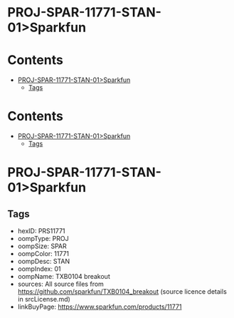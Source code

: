 
PROJ-SPAR-11771-STAN-01>Sparkfun
================================

Contents
========

* [PROJ-SPAR-11771-STAN-01>Sparkfun](#proj-spar-11771-stan-01sparkfun)
	* [Tags](#tags)

Contents
========

* [PROJ-SPAR-11771-STAN-01>Sparkfun](#proj-spar-11771-stan-01sparkfun)
	* [Tags](#tags)

# PROJ-SPAR-11771-STAN-01>Sparkfun

## Tags

- hexID: PRS11771
- oompType: PROJ
- oompSize: SPAR
- oompColor: 11771
- oompDesc: STAN
- oompIndex: 01
- oompName: TXB0104 breakout
- sources: All source files from https://github.com/sparkfun/TXB0104_breakout (source licence details in srcLicense.md)
- linkBuyPage: https://www.sparkfun.com/products/11771

